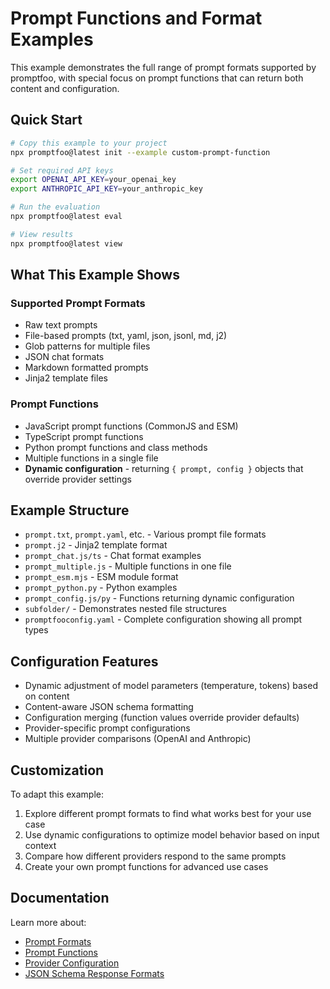 # Prompt Functions and Format Examples

This example demonstrates the full range of prompt formats supported by promptfoo, with special focus on prompt functions that can return both content and configuration.

## Quick Start

```bash
# Copy this example to your project
npx promptfoo@latest init --example custom-prompt-function

# Set required API keys
export OPENAI_API_KEY=your_openai_key
export ANTHROPIC_API_KEY=your_anthropic_key

# Run the evaluation
npx promptfoo@latest eval

# View results
npx promptfoo@latest view
```

## What This Example Shows

### Supported Prompt Formats

- Raw text prompts
- File-based prompts (txt, yaml, json, jsonl, md, j2)
- Glob patterns for multiple files
- JSON chat formats
- Markdown formatted prompts
- Jinja2 template files

### Prompt Functions

- JavaScript prompt functions (CommonJS and ESM)
- TypeScript prompt functions
- Python prompt functions and class methods
- Multiple functions in a single file
- **Dynamic configuration** - returning `{ prompt, config }` objects that override provider settings

## Example Structure

- `prompt.txt`, `prompt.yaml`, etc. - Various prompt file formats
- `prompt.j2` - Jinja2 template format
- `prompt_chat.js/ts` - Chat format examples
- `prompt_multiple.js` - Multiple functions in one file
- `prompt_esm.mjs` - ESM module format
- `prompt_python.py` - Python examples
- `prompt_config.js/py` - Functions returning dynamic configuration
- `subfolder/` - Demonstrates nested file structures
- `promptfooconfig.yaml` - Complete configuration showing all prompt types

## Configuration Features

- Dynamic adjustment of model parameters (temperature, tokens) based on content
- Content-aware JSON schema formatting
- Configuration merging (function values override provider defaults)
- Provider-specific prompt configurations
- Multiple provider comparisons (OpenAI and Anthropic)

## Customization

To adapt this example:

1. Explore different prompt formats to find what works best for your use case
2. Use dynamic configurations to optimize model behavior based on input context
3. Compare how different providers respond to the same prompts
4. Create your own prompt functions for advanced use cases

## Documentation

Learn more about:

- [Prompt Formats](https://www.promptfoo.dev/docs/configuration/parameters/#prompts)
- [Prompt Functions](https://www.promptfoo.dev/docs/configuration/parameters/#prompt-functions)
- [Provider Configuration](https://www.promptfoo.dev/docs/providers/)
- [JSON Schema Response Formats](https://www.promptfoo.dev/docs/providers/openai/#json-mode-structured-outputs)
